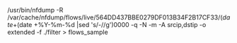 /usr/bin/nfdump -R /var/cache/nfdump/flows/live/564DD437BBE0279DF013B34F2B17CF33/$(date +%Y-%m-%d)/nfcapd.$(date +%Y-%m-%d |sed 's/-//g')0000   -q -N -m -A srcip,dstip -o extended -f ./filter > flows_sample

